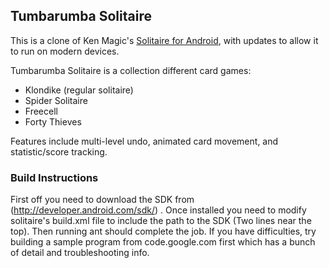 ## Tumbarumba Solitaire

This is a clone of Ken Magic's [Solitaire for Android](https://code.google.com/p/solitaire-for-android/),
with updates to allow it to run on modern devices.

Tumbarumba Solitaire is a collection different card games:
* Klondike (regular solitaire)
* Spider Solitaire
* Freecell
* Forty Thieves

Features include multi-level undo, animated card movement, and statistic/score tracking.

### Build Instructions

First off you need to download the SDK from (http://developer.android.com/sdk/) .
Once installed you need to modify solitaire's build.xml file to include the
path to the SDK (Two lines near the top). Then running ant should complete the
job. If you have difficulties, try building a sample program from
code.google.com first which has a bunch of detail and troubleshooting info.
